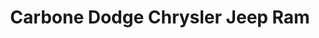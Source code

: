 ---
title: "Carbone Dodge Chrysler Jeep Ram"
url: /yorkville/carbone-dodge-chrysler-jeep-ram/
shop: Autohaus
---